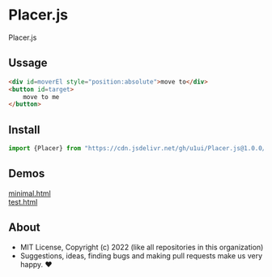 # Placer.js
Placer.js

## Ussage

```html
<div id=moverEl style="position:absolute">move to</div>
<button id=target>
    move to me
</button>
```

## Install

```js
import {Placer} from "https://cdn.jsdelivr.net/gh/u1ui/Placer.js@1.0.0/Placer.min.js"
```

## Demos

[minimal.html](https://raw.githack.com/u1ui/Placer.js/main/tests/minimal.html)  
[test.html](https://raw.githack.com/u1ui/Placer.js/main/tests/test.html)  

## About

- MIT License, Copyright (c) 2022 <u1> (like all repositories in this organization) <br>
- Suggestions, ideas, finding bugs and making pull requests make us very happy. ♥


